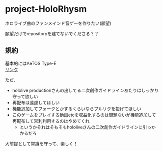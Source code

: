 # project-HoloRhysm
ホロライブ曲のファンメインド音ゲーを作りたい(願望)

願望だけでrepositoryを建てないでくださる？？

## 規約
基本的にはAeTOS Type-E  
[リンク](https://github.com/AyaExpTech/licence/blob/main/AeTOS.md)

ただ、

- hololive productionさんの出してる二次創作ガイドラインあたりはしっかり守って欲しい
- 再配布は遠慮してほしい
- 機能追加してフォークとかするくらいならプルリクを投げてほしい
- このゲームをプレイする動画etcを収益化するのは問題ないが機能追加して再配布して営利利用するのはやめてくれ
  - というかそれはそもそもhololiveさんの二次創作ガイドラインに引っかかるだろ
  
大前提として常識を守って、楽しく！
